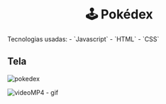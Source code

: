 <h1 align="center">
  🕹 Pokédex
</h1>
Tecnologias usadas:
- `Javascript`
- `HTML`
- `CSS`


## Tela

![pokedex](https://user-images.githubusercontent.com/23708544/89828414-60129d80-db2f-11ea-94a6-d3a42ebe4194.png)

![videoMP4 - gif](https://user-images.githubusercontent.com/23708544/89829289-b502e380-db30-11ea-9265-77874cbbf637.gif)
